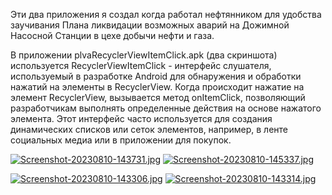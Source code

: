Эти два приложения я создал когда работал нефтянником для удобства заучивания Плана ликвидации возможных аварий на Дожимной Насосной Станции в цехе добычи нефти и газа.

В приложении plvaRecyclerViewItemClick.apk (два скриншота) используется
RecyclerViewItemClick - интерфейс слушателя, используемый в разработке Android для обнаружения и обработки нажатий на элементы в RecyclerView. Когда происходит нажатие на элемент RecyclerView, вызывается метод onItemClick, позволяющий разработчикам выполнять определенные действия на основе нажатого элемента. Этот интерфейс часто используется для создания динамических списков или сеток элементов, например, в ленте социальных медиа или в приложении для покупок.

[![Screenshot-20230810-143731.jpg](https://i.postimg.cc/c1wWQnGC/Screenshot-20230810-143731.jpg)](https://postimg.cc/NLsZtLMv)
[![Screenshot-20230810-145337.jpg](https://i.postimg.cc/FzgfBF1L/Screenshot-20230810-145337.jpg)](https://postimg.cc/gLjkwWVz)

[![Screenshot-20230810-143306.jpg](https://i.postimg.cc/1ztpVFXY/Screenshot-20230810-143306.jpg)](https://postimg.cc/21sqPV44)
[![Screenshot-20230810-143314.jpg](https://i.postimg.cc/nr0dtJPX/Screenshot-20230810-143314.jpg)](https://postimg.cc/y33hFwBK)
